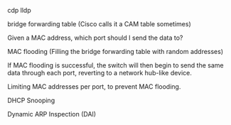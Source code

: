 
cdp
lldp

bridge forwarding table (Cisco calls it a CAM table sometimes)

Given a MAC address, which port should I send the data to?

MAC flooding (Filling the bridge forwarding table with random addresses)

If MAC flooding is successful, the switch will then begin to send the same data through each port, reverting to a network hub-like device.

Limiting MAC addresses per port, to prevent MAC flooding.



DHCP Snooping

Dynamic ARP Inspection (DAI)